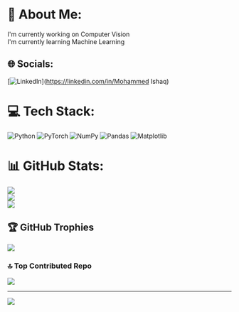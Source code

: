 # 💫 About Me:
I'm currently working on Computer Vision <br>I'm currently learning Machine Learning


## 🌐 Socials:
[![LinkedIn](https://img.shields.io/badge/LinkedIn-%230077B5.svg?logo=linkedin&logoColor=white)](https://linkedin.com/in/Mohammed Ishaq) 

# 💻 Tech Stack:
![Python](https://img.shields.io/badge/python-3670A0?style=for-the-badge&logo=python&logoColor=ffdd54) ![PyTorch](https://img.shields.io/badge/PyTorch-%23EE4C2C.svg?style=for-the-badge&logo=PyTorch&logoColor=white) ![NumPy](https://img.shields.io/badge/numpy-%23013243.svg?style=for-the-badge&logo=numpy&logoColor=white) ![Pandas](https://img.shields.io/badge/pandas-%23150458.svg?style=for-the-badge&logo=pandas&logoColor=white) ![Matplotlib](https://img.shields.io/badge/Matplotlib-%23ffffff.svg?style=for-the-badge&logo=Matplotlib&logoColor=black)
# 📊 GitHub Stats:
![](https://github-readme-stats.vercel.app/api?username=IshaqAhmed02&theme=dark&hide_border=false&include_all_commits=true&count_private=false)<br/>
![](https://github-readme-streak-stats.herokuapp.com/?user=IshaqAhmed02&theme=dark&hide_border=false)<br/>
![](https://github-readme-stats.vercel.app/api/top-langs/?username=IshaqAhmed02&theme=dark&hide_border=false&include_all_commits=true&count_private=false&layout=compact)

## 🏆 GitHub Trophies
![](https://github-profile-trophy.vercel.app/?username=IshaqAhmed02&theme=radical&no-frame=false&no-bg=false&margin-w=4)

### 🔝 Top Contributed Repo
![](https://github-contributor-stats.vercel.app/api?username=IshaqAhmed02&limit=5&theme=dark&combine_all_yearly_contributions=true)

---
[![](https://visitcount.itsvg.in/api?id=IshaqAhmed02&icon=0&color=0)](https://visitcount.itsvg.in)

<!-- Proudly created with GPRM ( https://gprm.itsvg.in ) -->
